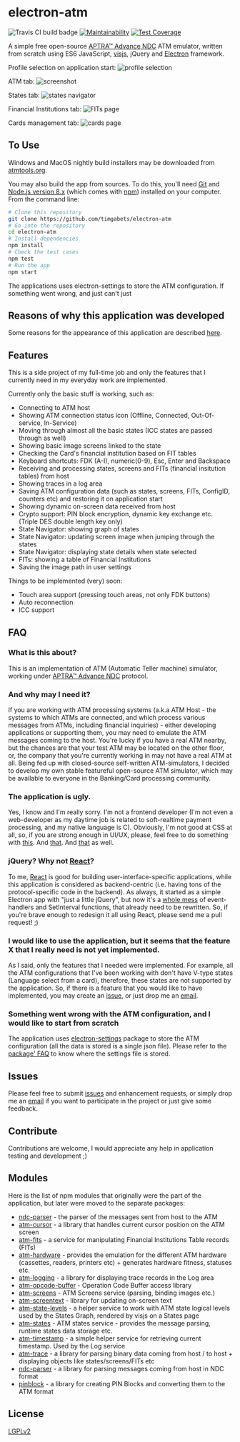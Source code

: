 # electron-atm

![Travis CI build badge](https://travis-ci.org/timgabets/electron-atm.svg?branch=master)
[![Maintainability](https://api.codeclimate.com/v1/badges/bd413733bed6663896cc/maintainability)](https://codeclimate.com/github/timgabets/electron-atm/maintainability)
[![Test Coverage](https://api.codeclimate.com/v1/badges/bd413733bed6663896cc/test_coverage)](https://codeclimate.com/github/timgabets/electron-atm/test_coverage)

A simple free open-source [APTRA™ Advance NDC](https://www.ncr.com/financial-services/banking-atm-software/aptra-advance-ndc) ATM emulator, written from scratch using ES6 JavaScript, [visjs](http://visjs.org/), jQuery and [Electron](https://electron.atom.io/) framework.

Profile selection on application start:
![profile selection](img/profile-selection.png)

ATM tab:
![screenshot](img/screenshot.png)

States tab:
![states navigator](img/states.png)

Financial Institutions tab:
![FITs page](img/fits.png)

Cards management tab:
![cards page](img/cards.png)

## To Use

Windows and MacOS nightly build installers may be downloaded from [atmtools.org](http://atmtools.org/dist/).

You may also build the app from sources. To do this, you'll need [Git](https://git-scm.com) and [Node.js version 8.x](https://nodejs.org/en/download/) (which comes with [npm](http://npmjs.com)) installed on your computer. From the command line:

```bash
# Clone this repository
git clone https://github.com/timgabets/electron-atm
# Go into the repository
cd electron-atm
# Install dependencies
npm install
# Check the test cases
npm test
# Run the app
npm start
```

The applications uses electron-settings to store the ATM configuration. If something went wrong, and just can't just 

## Reasons of why this application was developed

Some reasons for the appearance of this application are described [here](http://gabets.ru/electron-atm).

## Features 

This is a side project of my full-time job and only the features that I currently need in my everyday work are implemented. 

Currently only the basic stuff is working, such as:

 * Connecting to ATM host
 * Showing ATM connection status icon (Offline, Connected, Out-Of-service, In-Service)
 * Moving through almost all the basic states (ICC states are passed through as well)
 * Showing basic image screens linked to the state
 * Checking the Card's financial institution based on FIT tables
 * Keyboard shortcuts: FDK (A-I), numeric(0-9), Esc, Enter and Backspace
 * Receiving and processing states, screens and FITs (financial insitution tables) from host
 * Showing traces in a log area
 * Saving ATM configuration data (such as states, screens, FITs, ConfigID, counters etc) and restoring it on application start
 * Showing dynamic on-screen data received from host
 * Crypto support: PIN block encryption, dynamic key exchange etc. (Triple DES double length key only)
 * State Navigator: showing graph of states
 * State Navigator: updating screen image when jumping through the states
 * State Navigator: displaying state details when state selected
 * FITs: showing a table of Financial Institutions
 * Saving the image path in user settings

Things to be implemented (very) soon:
 * Touch area support (pressing touch areas, not only FDK buttons)
 * Auto reconnection
 * ICC support


## FAQ

### What is this about?

This is an implementation of ATM (Automatic Teller machine) simulator, working under [APTRA™ Advance NDC](https://www.ncr.com/financial-services/banking-atm-software/aptra-advance-ndc) protocol.

### And why may I need it?

If you are working with ATM processing systems (a.k.a ATM Host - the systems to which ATMs are connected, and which process various messages from ATMs, including financial inquiries) - either developing applications or supporting them, you may need to emulate the ATM messages coming to the host. You're lucky if you have a real ATM nearby, but the chances are that your test ATM may be located on the other floor, or, the company that you're currently working in may not have a real ATM at all. Being fed up with closed-source self-written ATM-simulators, I decided to develop my own stable featureful open-source ATM simulator, which may be available to everyone in the Banking/Card processing community.

### The application is ugly.

Yes, I know and I'm really sorry. I'm not a frontend developer (I'm not even a web-developer  as my daytime job is related to soft-realtime payment processing, and my native language is C). Obviously, I'm not good at CSS at all, so, if you are strong enough in UI/UX, please, feel free to do something with [this](https://github.com/timgabets/electron-atm/blob/master/css/styles.css). And [that](https://github.com/timgabets/electron-atm/blob/master/index.html). And [that](https://github.com/timgabets/electron-atm/tree/master/templates) as well.

### jQuery? Why not [React](https://facebook.github.io/react/)?

To me, [React](https://facebook.github.io/react/) is good for building user-interface-specific applications, while this application is considered as backend-centric (i.e. having tons of the protocol-specific code in the backend). As always, it started as a simple Electron app with "just a little jQuery", but now it's a [whole mess](https://github.com/timgabets/electron-atm/blob/master/src/listeners/window.js) of event-handlers and SetInterval functions, that already need to be rewritten. So, if you're brave enough to redesign it all using React, please send me a pull request! ;)


### I would like to use the application, but it seems that the feature X that I really need is not yet implemented.

As I said, only the features that I needed were implemented. For example, all the ATM configurations that I've been working with don't have V-type states (Language select from a card), therefore, these states are not supported by the application. So, if there is a feature that you would like to have implemented, you may create an [issue](https://github.com/timgabets/electron-atm/issues), or just drop me an [email](mailto:tim@gabets.ru). 

### Something went wrong with the ATM configuration, and I would like to start from scratch

The application uses [electron-settings](https://www.npmjs.com/package/electron-settings) package to store the ATM configuration (all the data is stored is a single json file). Please refer to the [package' FAQ](https://github.com/nathanbuchar/electron-settings/wiki/FAQs#where-is-the-settings-file-saved) to know where the settings file is stored.


## Issues

Please feel free to submit [issues](https://github.com/timgabets/electron-atm/issues) and enhancement requests, or simply drop me an [email](mailto:tim@gabets.ru) if you want to participate in the project or just give some feedback.

## Contribute

Contributions are welcome, I would appreciate any help in application testing and development ;)

## Modules

Here is the list of npm modules that originally were the part of the application, but later were moved to the separate packages:

 * [ndc-parser](https://github.com/timgabets/ndc-parser) - the parser of the messages sent from host to the ATM
 * [atm-cursor](https://github.com/timgabets/atm-cursor) - a library that handles current cursor position on the ATM screen
 * [atm-fits](https://github.com/timgabets/atm-fits) - a service for manipulating Financial Institutions Table records (FITs)
 * [atm-hardware](https://github.com/timgabets/atm-hardware)  - provides the emulation for the different ATM hardware (cassettes, readers, printers etc) + generates hardware fitness, statuses etc.
 * [atm-logging](https://github.com/timgabets/atm-logging) - a library for displaying trace records in the Log area
 * [atm-opcode-buffer](https://github.com/timgabets/atm-opcode-buffer) - Operation Code Buffer access library 
 * [atm-screens](https://github.com/timgabets/atm-screens) - ATM Screens service (parsing, binding images etc.)
 * [atm-screentext](https://github.com/timgabets/atm-screentext) - library for updating on-screen text 
 * [atm-state-levels](https://github.com/timgabets/atm-state-levels) - a helper service to work with ATM state logical levels used by the States Graph, rendered by visjs on a States page
 * [atm-states](https://github.com/timgabets/atm-states) - ATM states service - provides the message parsing, runtime states data storage etc.
 * [atm-timestamp](https://github.com/timgabets/atm-timestamp) - a simple helper service for retrieving current timestamp. Used by the Log service
 * [atm-trace](https://github.com/timgabets/atm-trace) - a library for parsing binary data coming from host / to host + displaying objects like states/screens/FITs etc
 * [ndc-parser](https://github.com/timgabets/ndc-parser) - a library for parsing messages coming from host in NDC format
 * [pinblock](https://github.com/timgabets/pinblock) - a library for creating PIN Blocks and converting them to the ATM format


## License
[LGPLv2](LICENSE.md)


